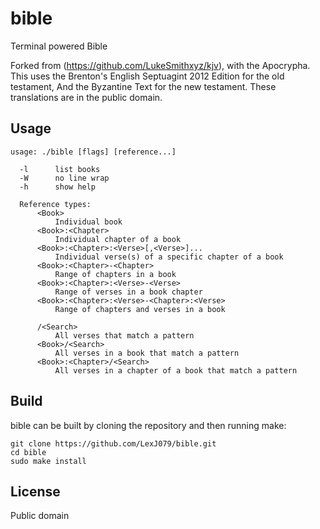 # bible

Terminal powered Bible

Forked from (https://github.com/LukeSmithxyz/kjv), with the Apocrypha. This uses the Brenton's English Septuagint 2012 Edition for the old testament, And the Byzantine Text for the new testament. These translations are in the public domain.


## Usage

    usage: ./bible [flags] [reference...]

      -l      list books
      -W      no line wrap
      -h      show help

      Reference types:
          <Book>
              Individual book
          <Book>:<Chapter>
              Individual chapter of a book
          <Book>:<Chapter>:<Verse>[,<Verse>]...
              Individual verse(s) of a specific chapter of a book
          <Book>:<Chapter>-<Chapter>
              Range of chapters in a book
          <Book>:<Chapter>:<Verse>-<Verse>
              Range of verses in a book chapter
          <Book>:<Chapter>:<Verse>-<Chapter>:<Verse>
              Range of chapters and verses in a book

          /<Search>
              All verses that match a pattern
          <Book>/<Search>
              All verses in a book that match a pattern
          <Book>:<Chapter>/<Search>
              All verses in a chapter of a book that match a pattern

## Build

bible can be built by cloning the repository and then running make:

    git clone https://github.com/LexJ079/bible.git
    cd bible
    sudo make install

## License

Public domain
